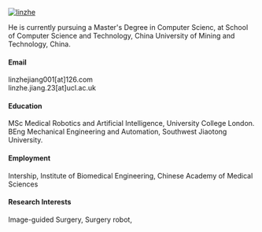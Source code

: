 

[![linzhe](https://img.shields.io/badge/linzhe001-github-blue?logo=github)](https://github.com/linzhe001)

He is currently pursuing a Master's Degree in Computer Scienc, at School of Computer Science and Technology, China University of Mining and Technology, China.

#### Email
linzhejiang001[at]126.com\
linzhe.jiang.23[at]ucl.ac.uk

#### Education
MSc Medical Robotics and Artificial Intelligence, University College London.\
BEng Mechanical Engineering and Automation, Southwest Jiaotong University.

#### Employment 
Intership, Institute of Biomedical Engineering, Chinese Academy of Medical Sciences


#### Research Interests
Image-guided Surgery, Surgery robot, 